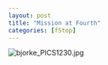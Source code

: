 ```yaml
---
layout: post
title: "Mission at Fourth"
categories: [fStop]
---
```

<img alt="bjorke_PICS1230.jpg" src="http://www.botzilla.com/blog/archives/pix2014/bjorke_PICS1230.jpg" class="img-responsive" border="0" />


<!--more-->

